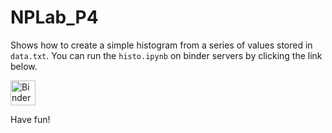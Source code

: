 # NPLab_P4
Shows how to create a simple histogram from a series of values stored in `data.txt`.
You can run the `histo.ipynb` on binder servers by clicking the link below. 

<a href="https://mybinder.org/v2/gh/theofil/binderEvn/main?urlpath=git-pull%3Frepo%3Dhttps%253A%252F%252Fgithub.com%252Ftheofil%252FNPLab_P4%26urlpath%3Dtree%252FNPLab_P4%252F%26branch%3Dmaster"><img border="0" alt="Binder" src="https://mybinder.org/badge_logo.svg" height="40" align="center"> </a>

Have fun!
